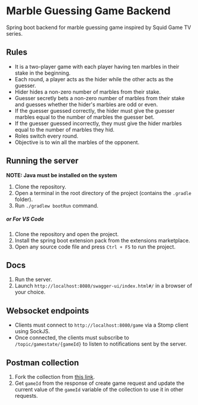 # Marble Guessing Game Backend
Spring boot backend for marble guessing game inspired by Squid Game TV series.

## Rules
- It is a two-player game with each player having ten marbles in their stake in the beginning.
- Each round, a player acts as the hider while the other acts as the guesser.
-  Hider hides a non-zero number of marbles from their stake.
-  Guesser secretly bets a non-zero number of marbles from their stake and guesses whether the hider's marbles are odd or even.
-  If the guesser guessed correctly, the hider must give the guesser marbles equal to the number of marbles the guesser bet.
-  If the guesser guessed incorrectly, they must give the hider marbles equal to the number of marbles they hid.
-  Roles switch every round.
- Objective is to win all the marbles of the opponent.

## Running the server
**NOTE: Java must be installed on the system**
1. Clone the repository.
2. Open a terminal in the root directory of the project (contains the `.gradle`  folder).
3. Run `./gradlew bootRun`  command.
##### or For VS Code
 1. Clone the repository and open the project.
 2. Install the spring boot extension pack from the extensions marketplace.
 3. Open any source code file and press `Ctrl + F5` to run the project.

## Docs
1. Run the server.
2. Launch `http://localhost:8080/swagger-ui/index.html#/` in a browser of your choice.

## Websocket endpoints
- Clients must connect to `http://localhost:8080/game` via a Stomp client using SockJS.
- Once connected, the clients must subscribe to `/topic/gamestate/{gameId}` to listen to notifications sent by the server.

## Postman collection
1. Fork the collection from [this link](https://www.postman.com/telecoms-operator-5792800/workspace/marble-guessing-game/collection/17279060-e3b66001-f620-49b9-bc30-434c35fd324f?action=share&creator=17279060).
2. Get `gameId` from the response of create game request and update the current value of the `gameId` variable of the collection to use it in other requests.